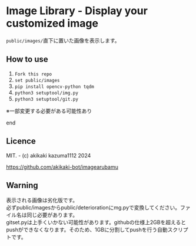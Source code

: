 # Image Library - Display your customized image

`public/images/`直下に置いた画像を表示します。

## How to use

1. `Fork this repo`
2. `set public/images`
3. `pip install opencv-python tqdm`
4. `python3 setuptool/img.py`
5. `python3 setuptool/git.py`

※一部変更する必要がある可能性あり

end

## Licence

MIT. - (c) akikaki kazuma1112 2024

https://github.com/akikaki-bot/imagearubamu
## Warning

表示される画像は劣化版です。  
必ずpublic/imagesからpublic/deteriorationにmg.pyで変換してください。ファイル名は同じ必要があります。  
gitset.pyは上手くいかない可能性があります。githubの仕様上2GBを超えるとpushができなくなります。そのため、1GBに分割してpushを行う自動スクリプトです。  
